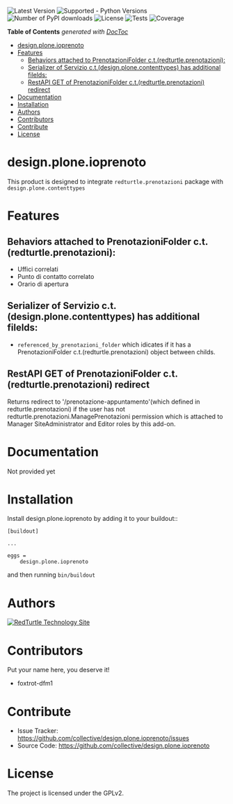 ![Latest Version](https://img.shields.io/pypi/v/design.plone.ioprenoto.svg)
![Supported - Python Versions](https://img.shields.io/pypi/pyversions/design.plone.ioprenoto.svg?style=plastic)
![Number of PyPI downloads](https://img.shields.io/pypi/dm/design.plone.ioprenoto.svg)
![License](https://img.shields.io/pypi/l/design.plone.ioprenoto.svg)
![Tests](https://github.com/RedTurtle/design.plone.ioprenoto/actions/workflows/tests.yml/badge.svg)
![Coverage](https://coveralls.io/repos/github/RedTurtle/design.plone.ioprenoto/badge.svg?branch=master)

<!-- START doctoc generated TOC please keep comment here to allow auto update -->
<!-- DON'T EDIT THIS SECTION, INSTEAD RE-RUN doctoc TO UPDATE -->
**Table of Contents**  *generated with [DocToc](https://github.com/thlorenz/doctoc)*

- [design.plone.ioprenoto](#designploneioprenoto)
- [Features](#features)
  - [Behaviors attached to PrenotazioniFolder c.t.(redturtle.prenotazioni):](#behaviors-attached-to-prenotazionifolder-ctredturtleprenotazioni)
  - [Serializer of Servizio c.t.(design.plone.contenttypes) has additional filelds:](#serializer-of-servizio-ctdesignplonecontenttypes-has-additional-filelds)
  - [RestAPI GET of PrenotazioniFolder c.t.(redturtle.prenotazioni) redirect](#restapi-get-of-prenotazionifolder-ctredturtleprenotazioni-redirect)
- [Documentation](#documentation)
- [Installation](#installation)
- [Authors](#authors)
- [Contributors](#contributors)
- [Contribute](#contribute)
- [License](#license)

<!-- END doctoc generated TOC please keep comment here to allow auto update -->

design.plone.ioprenoto
======================
This product is designed to integrate `redturtle.prenotazioni` package with `design.plone.contenttypes`

# Features

## Behaviors attached to PrenotazioniFolder c.t.(redturtle.prenotazioni):
- Uffici correlati
- Punto di contatto correlato
- Orario di apertura

## Serializer of Servizio c.t.(design.plone.contenttypes) has additional filelds:
- `referenced_by_prenotazioni_folder` which idicates if it has a PrenotazioniFolder c.t.(redturtle.prenotazioni) object
between childs.

## RestAPI GET of PrenotazioniFolder c.t.(redturtle.prenotazioni) redirect
Returns redirect to '/prenotazione-appuntamento'(which defined in redturtle.prenotazioni)
if the user has not redturtle.prenotazioni.ManagePrenotazioni permission which is attached to Manager SiteAdministrator and Editor roles by this add-on.


# Documentation

Not provided yet

# Installation

Install design.plone.ioprenoto by adding it to your buildout::

    [buildout]

    ...

    eggs =
        design.plone.ioprenoto


and then running ``bin/buildout``

# Authors

<a href="http://www.redturtle.it/" rel="RedTurtle Technology Site">![RedTurtle Technology Site](https://avatars1.githubusercontent.com/u/1087171?s=100&v=4)</a>

# Contributors

Put your name here, you deserve it!

- foxtrot-dfm1

# Contribute

- Issue Tracker: https://github.com/collective/design.plone.ioprenoto/issues
- Source Code: https://github.com/collective/design.plone.ioprenoto

# License

The project is licensed under the GPLv2.
